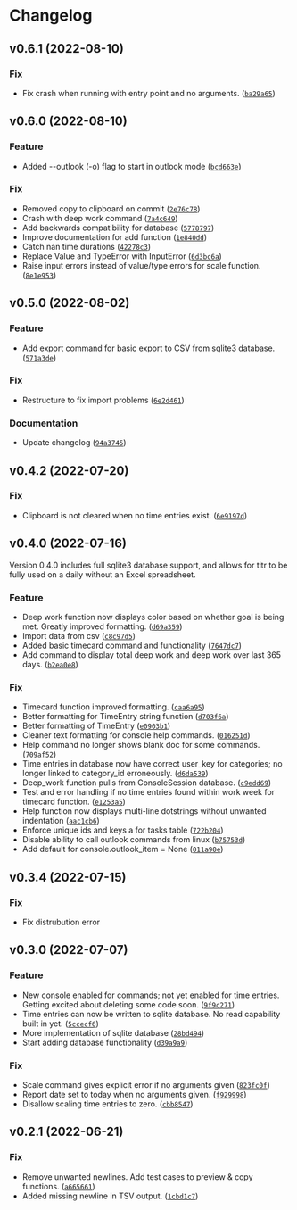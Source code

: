 # Changelog

<!--next-version-placeholder-->

## v0.6.1 (2022-08-10)
### Fix
* Fix crash when running with entry point and no arguments. ([`ba29a65`](https://github.com/blairfrandeen/titr/commit/ba29a65ffa78653872e2a99ad36e7944e3037aca))

## v0.6.0 (2022-08-10)
### Feature
* Added --outlook (-o) flag to start in outlook mode ([`bcd663e`](https://github.com/blairfrandeen/titr/commit/bcd663e249ad251d197927e83ca612075b9770b7))

### Fix
* Removed copy to clipboard on commit ([`2e76c78`](https://github.com/blairfrandeen/titr/commit/2e76c78dcb9ee8b1c5b2d6d84c56088ddd6c696e))
* Crash with deep work command ([`7a4c649`](https://github.com/blairfrandeen/titr/commit/7a4c649cb4b4f3c299676766309f413dca6946fb))
* Add backwards compatibility for database ([`5778797`](https://github.com/blairfrandeen/titr/commit/57787972862dc032d3200dd69ab210b832117600))
* Improve documentation for add function ([`1e840dd`](https://github.com/blairfrandeen/titr/commit/1e840dd65616c8fbe743cf7d5021780569e8dc7e))
* Catch nan time durations ([`42278c3`](https://github.com/blairfrandeen/titr/commit/42278c37e4b15af682271b3b6b89a0165dc58ad0))
* Replace Value and TypeError with InputError ([`6d3bc6a`](https://github.com/blairfrandeen/titr/commit/6d3bc6aa308312e082907fe8cafea9775d954f2a))
* Raise input errors instead of value/type errors for scale function. ([`8e1e953`](https://github.com/blairfrandeen/titr/commit/8e1e953258664f94ae22b062df705f43246d4ca9))

## v0.5.0 (2022-08-02)
### Feature
* Add export command for basic export to CSV from sqlite3 database. ([`571a3de`](https://github.com/blairfrandeen/titr/commit/571a3de8d91859c91a1923d31bcaab9faba9092b))

### Fix
* Restructure to fix import problems ([`6e2d461`](https://github.com/blairfrandeen/titr/commit/6e2d461aed9b85806d762f35cfd4de986682b6f8))

### Documentation
* Update changelog ([`94a3745`](https://github.com/blairfrandeen/titr/commit/94a374586ff20be982892c63c0cdb0d2443e83a0))

## v0.4.2 (2022-07-20)
### Fix
* Clipboard is not cleared when no time entries exist. ([`6e9197d`](https://github.com/blairfrandeen/titr/commit/6e9197de2355bca785dadcf45ac4a3365fe3f981))

## v0.4.0 (2022-07-16)
Version 0.4.0 includes full sqlite3 database support, and allows for titr to be fully used on a daily without an Excel spreadsheet.

### Feature
* Deep work function now displays color based on whether goal is being met. Greatly improved formatting. ([`d69a359`](https://github.com/blairfrandeen/titr/commit/d69a3593528f1bce32aba7f23317af407af07ad2))
* Import data from csv ([`c8c97d5`](https://github.com/blairfrandeen/titr/commit/c8c97d5cdf65c4e0c98d97c595e421a58adaccf9))
* Added basic timecard command and functionality ([`7647dc7`](https://github.com/blairfrandeen/titr/commit/7647dc7ddff9c0bea5997a13f115dc1337bd287a))
* Add command to display total deep work and deep work over last 365 days. ([`b2ea0e8`](https://github.com/blairfrandeen/titr/commit/b2ea0e80eb2b2cc245710a786124ef06301e27ae))

### Fix
* Timecard function improved formatting. ([`caa6a95`](https://github.com/blairfrandeen/titr/commit/caa6a9544e529ce149cec733c68c940173b563ec))
* Better formatting for TimeEntry string function ([`d703f6a`](https://github.com/blairfrandeen/titr/commit/d703f6a614e309143faf5c4dfb1735bd30af70b7))
* Better formatting of TimeEntry ([`e0903b1`](https://github.com/blairfrandeen/titr/commit/e0903b13462796a8deda4539350eb906ceb8d1fe))
* Cleaner text formatting for console help commands. ([`016251d`](https://github.com/blairfrandeen/titr/commit/016251d8213f696b3e8fb0afe05c55a01d99eb77))
* Help command no longer shows blank doc for some commands. ([`709af52`](https://github.com/blairfrandeen/titr/commit/709af5276f2587dac3e0925ccef20cf3fd43bcc6))
* Time entries in database now have correct user_key for categories; no longer linked to category_id erroneously. ([`d6da539`](https://github.com/blairfrandeen/titr/commit/d6da539b5b4724d7e2d3e1ad00c40226812a2550))
* Deep_work function pulls from ConsoleSession database. ([`c9edd69`](https://github.com/blairfrandeen/titr/commit/c9edd69dfa2f66bee0279184eb4246c2ca61cc56))
* Test and error handling if no time entries found within work week for timecard function. ([`e1253a5`](https://github.com/blairfrandeen/titr/commit/e1253a59bb44a4996c461e97ec7a08d26dd38203))
* Help function now displays multi-line dotstrings without unwanted indentation ([`aac1cb6`](https://github.com/blairfrandeen/titr/commit/aac1cb6c0bc14f682a24f81993852db751312d8a))
* Enforce unique ids and keys a for tasks table ([`722b204`](https://github.com/blairfrandeen/titr/commit/722b204651f75bd180e12714830a3d8527ee2bf4))
* Disable ability to call outlook commands from linux ([`b75753d`](https://github.com/blairfrandeen/titr/commit/b75753d8cb54017fca14acd2dffc385297cddc8c))
* Add default for console.outlook_item = None ([`011a90e`](https://github.com/blairfrandeen/titr/commit/011a90eef1a50bf55da774eb122ac4e190b41340))

## v0.3.4 (2022-07-15)
### Fix
* Fix distrubution error

## v0.3.0 (2022-07-07)
### Feature
* New console enabled for commands; not yet enabled for time entries. Getting excited about deleting some code soon. ([`9f9c271`](https://github.com/blairfrandeen/titr/commit/9f9c2719d3a2dadc05acf0ca0dc52e688202cdf0))
* Time entries can now be written to sqlite database. No read capability built in yet. ([`5ccecf6`](https://github.com/blairfrandeen/titr/commit/5ccecf6af218ac9cb2f3fc2a8b78f4153a38c8a1))
* More implementation of sqlite database ([`28bd494`](https://github.com/blairfrandeen/titr/commit/28bd49490b0ff05c667b263686b601707bdc6c3b))
* Start adding database functionality ([`d39a9a9`](https://github.com/blairfrandeen/titr/commit/d39a9a94638cd5a451629108bdd3bb10adfa4c29))

### Fix
* Scale command gives explicit error if no arguments given ([`823fc0f`](https://github.com/blairfrandeen/titr/commit/823fc0fb3c2347c048edbe81cf99ffb1f2917fd6))
* Report date set to today when no arguments given. ([`f929998`](https://github.com/blairfrandeen/titr/commit/f9299985cef3c3e9d9ec9a879d9c53cd943abfd9))
* Disallow scaling time entries to zero. ([`cbb8547`](https://github.com/blairfrandeen/titr/commit/cbb8547886ea5b0d634545da9f3de51ad88e0e52))

## v0.2.1 (2022-06-21)
### Fix
* Remove unwanted newlines. Add test cases to preview & copy functions. ([`a665661`](https://github.com/blairfrandeen/titr/commit/a665661e9ade0a7625c5f2667f38a85a09f50f66))
* Added missing newline in TSV output. ([`1cbd1c7`](https://github.com/blairfrandeen/titr/commit/1cbd1c78f7f1f9e0f2e2bad7a442104cbf79ef5a))
